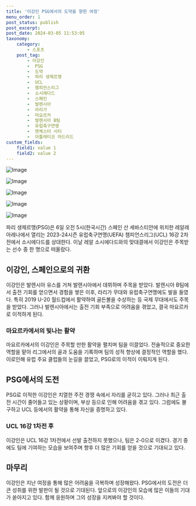 ```yaml
---
title: '이강인 PSG에서의 도약을 향한 여정'
menu_order: 1
post_status: publish
post_excerpt: 
post_date: 2024-03-05 11:53:05
taxonomy:
    category:
        - 스포츠
    post_tag:
        - 이강인
        -  PSG
        -  도약
        -  파리 생제르맹
        -  UCL
        -  챔피언스리그
        -  소시에다드
        -  스페인
        -  발렌시아
        -  라리가
        -  마요르카
        -  발렌시아 B팀
        -  유럽축구연맹
        -  맨체스터 시티
        -  아틀레티코 마드리드
custom_fields:
    field1: value 1
    field2: value 2
---
```


![Image](https://imgnews.pstatic.net/image/411/2024/03/05/0000042505_001_20240305070201459.jpg?type=w647)

![Image](https://imgnews.pstatic.net/image/411/2024/03/05/0000042505_002_20240305070201493.jpg?type=w647)

![Image](https://imgnews.pstatic.net/image/411/2024/03/05/0000042505_003_20240305070201538.jpg?type=w647)

![Image](https://imgnews.pstatic.net/image/411/2024/03/05/0000042505_005_20240305070201615.jpg?type=w647)

![Image](https://imgnews.pstatic.net/image/411/2024/03/05/0000042505_004_20240305070201580.jpg?type=w647)

파리 생제르맹(PSG)은 6일 오전 5시(한국시간) 스페인 산 세바스티안에 위치한 레알레 아레나에서 열리는 2023-24시즌 유럽축구연맹(UEFA) 챔피언스리그(UCL) 16강 2차전에서 소시에다드를 상대한다. 이날 레알 소시에다드와의 맞대결에서 이강인은 주목받는 선수 중 한 명으로 떠올랐다.
## 이강인, 스페인으로의 귀환
이강인은 발렌시아 유스를 거쳐 발렌시아에서 데뷔하며 주목을 받았다. 발렌시아 B팀에서 출전 기회를 얻으면서 경험을 쌓은 이후, 라리가 무대와 유럽축구연맹에도 발을 들였다. 특히 2019 U-20 월드컵에서 활약하여 골든볼을 수상하는 등 국제 무대에서도 주목을 받았다. 그러나 발렌시아에서는 출전 기회 부족으로 어려움을 겪었고, 결국 마요르카로 이적하게 된다.
### 마요르카에서의 빛나는 활약
마요르카에서의 이강인은 주목할 만한 활약을 펼치며 팀을 이끌었다. 전술적으로 중요한 역할을 맡아 리그에서의 골과 도움을 기록하며 팀의 성적 향상에 결정적인 역할을 했다. 이로인해 유럽 주요 클럽들의 눈길을 끌었고, PSG로의 이적이 이뤄지게 된다.
## PSG에서의 도전
PSG로 이적한 이강인은 치열한 주전 경쟁 속에서 자리를 굳히고 있다. 그러나 최근 출전 시간이 줄어들고 있는 상황이며, 부상 등으로 인해 어려움을 겪고 있다. 그럼에도 불구하고 UCL 등에서의 활약을 통해 자신을 증명하고 있다.
### UCL 16강 1차전 후
이강인은 UCL 16강 1차전에서 선발 출전하지 못했으나, 팀은 2-0으로 이겼다. 경기 중에도 팀에 기여하는 모습을 보여주며 향후 더 많은 기회를 얻을 것으로 기대되고 있다. 
## 마무리
이강인은 지난 여정을 통해 많은 어려움을 극복하며 성장해왔다. PSG에서의 도전은 더 큰 성취를 위한 발판이 될 것으로 기대된다. 앞으로의 이강인의 모습에 많은 이들의 기대가 쏟아지고 있다. 함께 응원하며 그의 성장을 지켜봐야 할 것이다.
